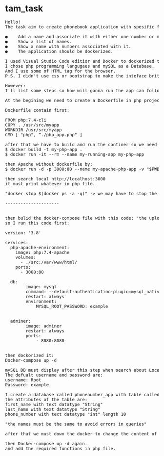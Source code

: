 # tam_task
<pre>
Hello!
The task aim to create phonebook application with spesific features: 

●    Add a name and associate it with either one number or more than one. 
●    Show a list of names.
●    Show a name with numbers associated with it.
●    The application should be dockerized.

I used Visual Studio Code editior and Docker to dockerized the app. 
I chose php programming langugaes and mySQL as a Database. 
And I use some of HTML tag for the browser. 
P.S. I didn't use css or bootstrap to make the inteface britter becouse it's not the point. 

However: 
I'll list some steps so how will gonna run the app can follow it: 

At the begining we need to create a Dockerfile in php project: 

Dockerfile contain first: 

FROM php:7.4-cli
COPY . /usr/src/myapp
WORKDIR /usr/src/myapp
CMD [ "php", “./php_app.php" ] 

after that we have to build and run the continer so we need to run these command in terminal: 
$ docker build -t my-php-app .
$ docker run -it --rm --name my-running-app my-php-app

then Apache without dockerfile by:  
$ docker run -d -p 3000:80 --name my-apache-php-app -v "$PWD":/var/www/html php:7.4-apache

then search local http://localhost:3000
it must print whatever in php file. 

"docker stop $(docker ps -a -q)" -> we may have to stop the docker in multiple steps becouse I faced issues. 

---------------------


then bulid the docker-compose file with this code: "the uploded file the last code contain and we have to build step by step" 
so I run this code first: 

version: '3.8'

services:
  php-apache-environment:
    image: php:7.4-apache
    volumes:
      - ./src:/var/www/html/
    ports:
      - 3000:80

  db:
        image: mysql
        command: --default-authentication-plugin=mysql_native_password
        restart: always
        environment:
            MYSQL_ROOT_PASSWORD: example


  adminer:
        image: adminer
        restart: always
        ports:
            - 8080:8080


then dockorized it: 
Docker-compose up -d 

mySQL DB must display after this step when search about Localhost:8080 in the browser
The defualt username and password are: 
username: Root
Password: example 

I create a database called phonenumber_app with table called phone_number 
the attributes of the table are: 
first_name with text datatype "String" 
last_name with text datatype "String" 
phone_number with text datatype "int" length 10 

"the names must be the same to avoid errors in queries" 

after that we must down the docker to change the content of docker file and docker compose file as it's in the file above.

then Docker-compose up -d again. 
and add the required functions in php file.


</pre>
